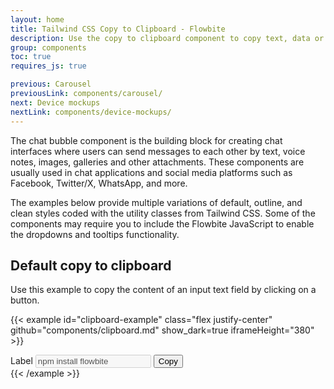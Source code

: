 ```yaml
---
layout: home
title: Tailwind CSS Copy to Clipboard - Flowbite
description: Use the copy to clipboard component to copy text, data or lines of code to the clipboard with a single click based on various styles and examples coded with Tailwind CSS and Flowbite
group: components
toc: true
requires_js: true

previous: Carousel
previousLink: components/carousel/
next: Device mockups
nextLink: components/device-mockups/
---
```


The chat bubble component is the building block for creating chat interfaces where users can send messages to each other by text, voice notes, images, galleries and other attachments. These components are usually used in chat applications and social media platforms such as Facebook, Twitter/X, WhatsApp, and more.

The examples below provide multiple variations of default, outline, and clean styles coded with the utility classes from Tailwind CSS. Some of the components may require you to include the Flowbite JavaScript to enable the dropdowns and tooltips functionality.

## Default copy to clipboard

Use this example to copy the content of an input text field by clicking on a button.

{{< example id="clipboard-example" class="flex justify-center" github="components/clipboard.md" show_dark=true iframeHeight="380" >}}
<div class="mb-5 grid grid-cols-4 gap-2 w-full max-w-xs">
    <label for="npm_install" class="sr-only">Label</label>
    <input id="npm_install" type="text" class="col-span-3 bg-gray-50 border border-gray-300 text-gray-500 text-sm rounded-lg focus:ring-blue-500 focus:border-blue-500 block w-full p-2.5 dark:bg-gray-700 dark:border-gray-600 dark:placeholder-gray-400 dark:text-gray-400 dark:focus:ring-blue-500 dark:focus:border-blue-500" value="npm install flowbite" disabled readonly>
    <button data-copy-to-clipboard-target="npm_install" class="text-white bg-blue-700 hover:bg-blue-800 focus:ring-4 focus:outline-none focus:ring-blue-300 font-medium rounded-lg text-sm w-full sm:w-auto px-5 py-2.5 text-center dark:bg-blue-600 dark:hover:bg-blue-700 dark:focus:ring-blue-800">Copy</button>
</div>
{{< /example >}}
